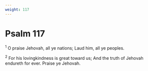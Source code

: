 ```yaml
---
weight: 117
---
```


# Psalm 117

<sup>1</sup> O praise Jehovah, all ye nations; Laud him, all ye peoples. 

<sup>2</sup> For his lovingkindness is great toward us; And the truth of Jehovah endureth for ever. Praise ye Jehovah. 


